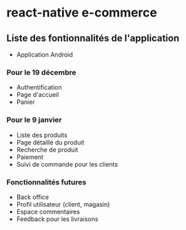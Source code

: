 # react-native e-commerce

## Liste des fontionnalités de l'application

- Application Android

### Pour le 19 décembre
- Authentification
- Page d'accueil
- Panier

### Pour le 9 janvier
- Liste des produits
- Page détaillé du produit
- Recherche de produit
- Paiement
- Suivi de commande pour les clients

### Fonctionnalités futures
- Back office
- Profil utilisateur (client, magasin)
- Espace commentaires
- Feedback pour les livraisons